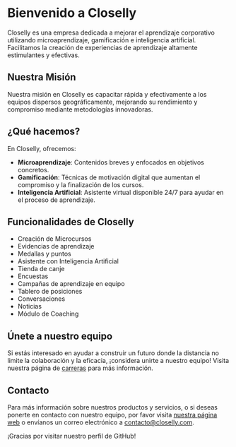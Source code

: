 # Bienvenido a Closelly

Closelly es una empresa dedicada a mejorar el aprendizaje corporativo utilizando microaprendizaje, gamificación e inteligencia artificial. Facilitamos la creación de experiencias de aprendizaje altamente estimulantes y efectivas.

## Nuestra Misión

Nuestra misión en Closelly es capacitar rápida y efectivamente a los equipos dispersos geográficamente, mejorando su rendimiento y compromiso mediante metodologías innovadoras.

## ¿Qué hacemos?

En Closelly, ofrecemos:
- **Microaprendizaje**: Contenidos breves y enfocados en objetivos concretos.
- **Gamificación**: Técnicas de motivación digital que aumentan el compromiso y la finalización de los cursos.
- **Inteligencia Artificial**: Asistente virtual disponible 24/7 para ayudar en el proceso de aprendizaje.

## Funcionalidades de Closelly

- Creación de Microcursos
- Evidencias de aprendizaje
- Medallas y puntos
- Asistente con Inteligencia Artificial
- Tienda de canje
- Encuestas
- Campañas de aprendizaje en equipo
- Tablero de posiciones
- Conversaciones
- Noticias
- Módulo de Coaching

## Únete a nuestro equipo

Si estás interesado en ayudar a construir un futuro donde la distancia no limite la colaboración y la eficacia, ¡considera unirte a nuestro equipo! Visita nuestra página de [carreras](https://closelly.com/) para más información.

## Contacto

Para más información sobre nuestros productos y servicios, o si deseas ponerte en contacto con nuestro equipo, por favor visita [nuestra página web](https://closelly.com/) o envíanos un correo electrónico a contacto@closelly.com.

¡Gracias por visitar nuestro perfil de GitHub!
